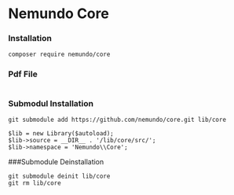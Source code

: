 # Nemundo Core

### Installation 
```
composer require nemundo/core
```


### Pdf File 
```

```





### Submodul Installation
```
git submodule add https://github.com/nemundo/core.git lib/core
```

```
$lib = new Library($autoload);
$lib->source = __DIR__ . '/lib/core/src/';
$lib->namespace = 'Nemundo\\Core';
```

###Submodule Deinstallation
```
git submodule deinit lib/core
git rm lib/core
```



